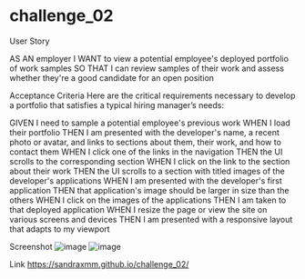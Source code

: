 # challenge_02

User Story

AS AN employer
I WANT to view a potential employee's deployed portfolio of work samples
SO THAT I can review samples of their work and assess whether they're a good candidate for an open position



Acceptance Criteria
Here are the critical requirements necessary to develop a portfolio that satisfies a typical hiring manager’s needs:

GIVEN I need to sample a potential employee's previous work
WHEN I load their portfolio
THEN I am presented with the developer's name, a recent photo or avatar, and links to sections about them, their work, and how to contact them
WHEN I click one of the links in the navigation
THEN the UI scrolls to the corresponding section
WHEN I click on the link to the section about their work
THEN the UI scrolls to a section with titled images of the developer's applications
WHEN I am presented with the developer's first application
THEN that application's image should be larger in size than the others
WHEN I click on the images of the applications
THEN I am taken to that deployed application
WHEN I resize the page or view the site on various screens and devices
THEN I am presented with a responsive layout that adapts to my viewport

Screenshot
![image](https://user-images.githubusercontent.com/103914156/167589643-f339318e-cffb-4a04-916e-cb62aab38801.png)
![image](https://user-images.githubusercontent.com/103914156/167589753-5ea2d1e0-55be-4fa7-b986-73aa3fda924b.png)

Link
https://sandraxmm.github.io/challenge_02/

